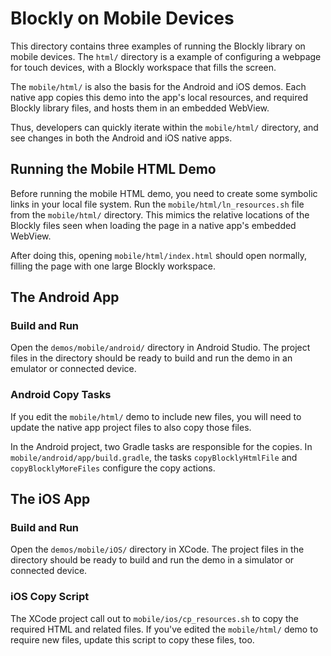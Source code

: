 # Blockly on Mobile Devices

This directory contains three examples of running the Blockly library on mobile
devices. The `html/` directory is a example of configuring a webpage for touch
devices, with a Blockly workspace that fills the screen.

The `mobile/html/` is also the basis for the Android and iOS demos. Each native
app copies this demo into the app's local resources, and required Blockly
library files, and hosts them in an embedded WebView.

Thus, developers can quickly iterate within the `mobile/html/` directory, and
see changes in both the Android and iOS native apps.

## Running the Mobile HTML Demo

Before running the mobile HTML demo, you need to create some symbolic links
in your local file system. Run the `mobile/html/ln_resources.sh` file from
the `mobile/html/` directory.  This mimics the relative locations of the
Blockly files seen when loading the page in a native app's embedded WebView.

After doing this, opening `mobile/html/index.html` should open normally,
filling the page with one large Blockly workspace.

## The Android App

### Build and Run

Open the `demos/mobile/android/` directory in Android Studio. The project
files in the directory should be ready to build and run the demo in an emulator
or connected device.

### Android Copy Tasks

If you edit the `mobile/html/` demo to include new files, you will need to
update the native app project files to also copy those files.

In the Android project, two Gradle tasks are responsible for the copies.
In `mobile/android/app/build.gradle`, the tasks `copyBlocklyHtmlFile` and
`copyBlocklyMoreFiles` configure the copy actions.

## The iOS App

### Build and Run

Open the `demos/mobile/iOS/` directory in XCode. The project files in the
directory should be ready to build and run the demo in a simulator or connected
device.

### iOS Copy Script

The XCode project call out to `mobile/ios/cp_resources.sh` to copy the required
HTML and related files. If you've edited the `mobile/html/` demo to require new
files, update this script to copy these files, too.
